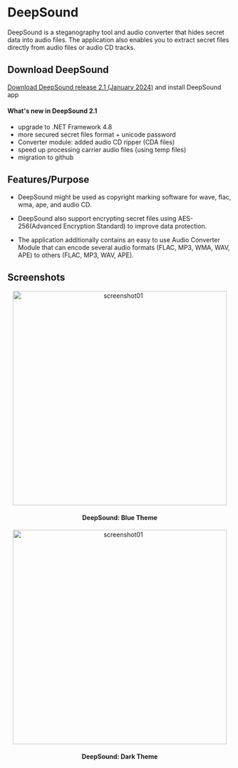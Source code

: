 # DeepSound

DeepSound is a steganography tool and audio converter that hides secret data into audio files. 
The application also enables you to extract secret files directly from audio files or audio CD tracks. 

## Download DeepSound

<a href="https://github.com/Jpinsoft/DeepSound/releases/download/v2.1.2401.03/DeepSound_2_1.msi">Download DeepSound release 2.1 (January 2024)</a> and install DeepSound app

#### What's new in DeepSound 2.1
 - upgrade to .NET Framework 4.8 
 - more secured secret files format + unicode password
 - Converter module: added audio CD ripper (CDA files)
 - speed up processing carrier audio files (using temp files)
 - migration to github

## Features/Purpose

- DeepSound might be used as copyright marking software for wave, flac, wma, ape, and audio CD. 
- DeepSound also support encrypting secret files using AES-256(Advanced Encryption Standard) to improve data protection.

- The application additionally contains an easy to use Audio Converter Module that can encode several audio formats (FLAC, MP3, WMA, WAV, APE) to others (FLAC, MP3, WAV, APE). 
 

## Screenshots

<div align="center">

<picture>
<img alt="screenshot01" width="480" src="https://github.com/Jpinsoft/DeepSound/assets/28184960/59478086-1eb9-402a-b4cb-c3f96239cdeb">
</picture>

#### DeepSound: Blue Theme


<picture>
<img alt="screenshot01" width="480" src="https://github.com/Jpinsoft/DeepSound/assets/28184960/56d78276-e14b-45c5-a15d-b151a5696300">
</picture>

#### DeepSound: Dark Theme

</div>
